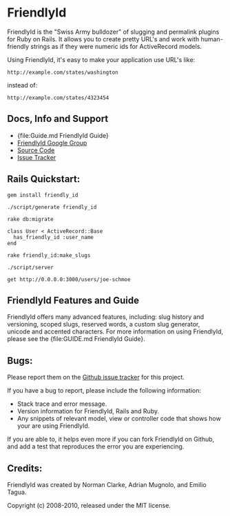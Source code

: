 # FriendlyId

FriendlyId is the "Swiss Army bulldozer" of slugging and permalink plugins for
Ruby on Rails. It allows you to create pretty URL's and work with
human-friendly strings as if they were numeric ids for ActiveRecord models.

Using FriendlyId, it's easy to make your application use URL's like:

    http://example.com/states/washington

instead of:

    http://example.com/states/4323454
    
## Docs, Info and Support

* {file:Guide.md FriendlyId Guide}
* [FriendlyId Google Group](http://groups.google.com/group/friendly_id)
* [Source Code](http://github.com/norman/friendly_id/)
* [Issue Tracker](http://github.com/norman/friendly_id/issues)

## Rails Quickstart:

    gem install friendly_id
  
    ./script/generate friendly_id
  
    rake db:migrate 
  
    class User < ActiveRecord::Base
      has_friendly_id :user_name
    end
  
    rake friendly_id:make_slugs
  
    ./script/server
  
    get http://0.0.0.0:3000/users/joe-schmoe

## FriendlyId Features and Guide

FriendlyId offers many advanced features, including: slug history and
versioning, scoped slugs, reserved words, a custom slug generator, unicode and
accented characters. For more information on using FriendlyId, please see the
{file:GUIDE.md FriendlyId Guide}.

## Bugs:

Please report them on the [Github issue tracker](http://github.com/norman/friendly_id/issues)
for this project.

If you have a bug to report, please include the following information:

* Stack trace and error message.
* Version information for FriendlyId, Rails and Ruby.
* Any snippets of relevant model, view or controller code that shows how your are using FriendlyId.

If you are able to, it helps even more if you can fork FriendlyId on Github,
and add a test that reproduces the error you are experiencing.

## Credits:

FriendlyId was created by Norman Clarke, Adrian Mugnolo, and Emilio Tagua.

Copyright (c) 2008-2010, released under the MIT license.